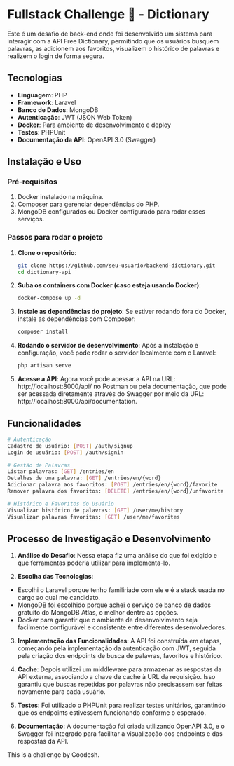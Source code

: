 # Fullstack Challenge 🏅 - Dictionary

Este é um desafio de back-end onde foi desenvolvido um sistema para interagir com a API Free Dictionary, permitindo que os usuários busquem palavras, as adicionem aos favoritos, visualizem o histórico de palavras e realizem o login de forma segura.

## Tecnologias

- **Linguagem**: PHP
- **Framework**: Laravel
- **Banco de Dados**: MongoDB
- **Autenticação**: JWT (JSON Web Token)
- **Docker**: Para ambiente de desenvolvimento e deploy
- **Testes**: PHPUnit
- **Documentação da API**: OpenAPI 3.0 (Swagger)

## Instalação e Uso

### Pré-requisitos

1. Docker instalado na máquina.
2. Composer para gerenciar dependências do PHP.
3. MongoDB configurados ou Docker configurado para rodar esses serviços.

### Passos para rodar o projeto

1. **Clone o repositório**:
   ```bash
   git clone https://github.com/seu-usuario/backend-dictionary.git
   cd dictionary-api

2. **Suba os containers com Docker (caso esteja usando Docker)**:
    ```bash
    docker-compose up -d

3. **Instale as dependências do projeto**: Se estiver rodando fora do Docker, instale as dependências com Composer:
    ```bash
    composer install

4. **Rodando o servidor de desenvolvimento**: Após a instalação e configuração, você pode rodar o servidor localmente com o Laravel:
    ```bash
    php artisan serve

5. **Acesse a API**: Agora você pode acessar a API na URL: http://localhost:8000/api/ no Postman ou pela documentação, que pode ser acessada diretamente através do Swagger por meio da URL: http://localhost:8000/api/documentation.

## Funcionalidades
```bash
# Autenticação
Cadastro de usuário: [POST] /auth/signup
Login de usuário: [POST] /auth/signin

# Gestão de Palavras
Listar palavras: [GET] /entries/en
Detalhes de uma palavra: [GET] /entries/en/{word}
Adicionar palavra aos favoritos: [POST] /entries/en/{word}/favorite
Remover palavra dos favoritos: [DELETE] /entries/en/{word}/unfavorite

# Histórico e Favoritos do Usuário
Visualizar histórico de palavras: [GET] /user/me/history
Visualizar palavras favoritas: [GET] /user/me/favorites
```

## Processo de Investigação e Desenvolvimento
1. **Análise do Desafio**: Nessa etapa fiz uma análise do que foi exigido e que ferramentas poderia utilizar para implementa-lo.

2. **Escolha das Tecnologias**:
- Escolhi o Laravel porque tenho familiriade com ele e é a stack usada no cargo ao qual me candidato.
- MongoDB foi escolhido porque achei o serviço de banco de dados gratuito do MongoDB Atlas, o melhor dentre as opções.
- Docker para garantir que o ambiente de desenvolvimento seja facilmente configurável e consistente entre diferentes desenvolvedores.

3. **Implementação das Funcionalidades**: A API foi construída em etapas, começando pela implementação da autenticação com JWT, seguida pela criação dos endpoints de busca de palavras, favoritos e histórico.

4. **Cache**: Depois utilizei um middleware para armazenar as respostas da API externa, associando a chave de cache à URL da requisição. Isso garantiu que buscas repetidas por palavras não precisassem ser feitas novamente para cada usuário.

5. **Testes**: Foi utilizado o PHPUnit para realizar testes unitários, garantindo que os endpoints estivessem funcionando conforme o esperado.

6. **Documentação**: A documentação foi criada utilizando OpenAPI 3.0, e o Swagger foi integrado para facilitar a visualização dos endpoints e das respostas da API.



This is a challenge by Coodesh.